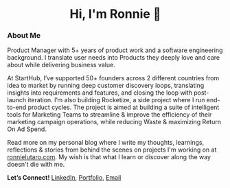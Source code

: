 <h1 align="center">Hi, I'm Ronnie 👋</h1>

### About Me

Product Manager with 5+ years of product work and a software engineering background. I translate user needs into Products they deeply love and care about while delivering business value. 

At StartHub, I’ve supported 50+ founders across 2 different countries from idea to market by running deep customer discovery loops, translating insights into requirements and features, and closing the loop with post-launch iteration. I’m also building Rocketize, a side project where I run end-to-end product cycles. The project is aimed at building a suite of intelligent tools for Marketing Teams to streamline & improve the efficiency of their marketing campaign operations, while reducing Waste & maximizing Return On Ad Spend.

Read more on my personal blog where I write my thoughts, learnings, reflections & stories from behind the scenes on projects I'm working on at [ronnielutaro.com](ronnielutaro.com). My wish is that what I learn or discover along the way doesn't die with me.

**Let’s Connect!** [LinkedIn](https://www.linkedin.com/in/ronnie-lutaro-b73240aa/), [Portfolio](https://ronnielutaro.com), [Email](mailto:r.lutaro@rocketizetech.com)
